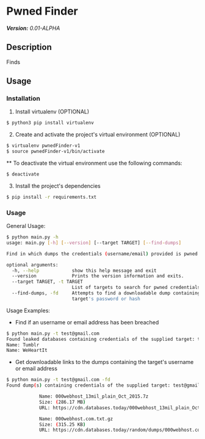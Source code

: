 # Pwned Finder
_**Version:** 0.01-ALPHA_

## Description
Finds 
## Usage
### Installation
1. Install virtualenv  (OPTIONAL)
```bash
$ python3 pip install virtualenv
```
2. Create and activate the project's virtual environment (OPTIONAL)
```bash
$ virtualenv pwnedFinder-v1
$ source pwnedFinder-v1/bin/activate
```

\** To deactivate the virtual environment use the following commands:
```bash
$ deactivate
```

3. Install the project's dependencies
```bash
$ pip install -r requirements.txt 
```
### Usage
General Usage:

```bash
$ python main.py -h
usage: main.py [-h] [--version] [--target TARGET] [--find-dumps]

Find in which dumps the credentials (username/email) provided is pwned.

optional arguments:
  -h, --help            show this help message and exit
  --version             Prints the version information and exits.
  --target TARGET, -t TARGET
                        List of targets to search for pwned credentials.
  --find-dumps, -fd     Attempts to find a downloadable dump containing the
                        target's password or hash

```

Usage Examples:

* Find if an username or email address has been breached
```bash
$ python main.py -t test@gmail.com
Found leaked databases containing credentials of the supplied target: test@gmail.com
Name: Tumblr
Name: WeHeartIt

```
* Get downloadable links to the dumps containing the target's username or email address
```bash
$ python main.py -t test@gmail.com -fd 
Found dump(s) containing credentials of the supplied target: test@gmail.com

            Name: 000webhost_13mil_plain_Oct_2015.7z
            Size: (286.17 MB)
            URL: https://cdn.databases.today/000webhost_13mil_plain_Oct_2015.7z

            Name: 000webhost.com.txt.gz
            Size: (315.25 KB)
            URL: https://cdn.databases.today/random/dumps/000webhost.com.txt.gz

```